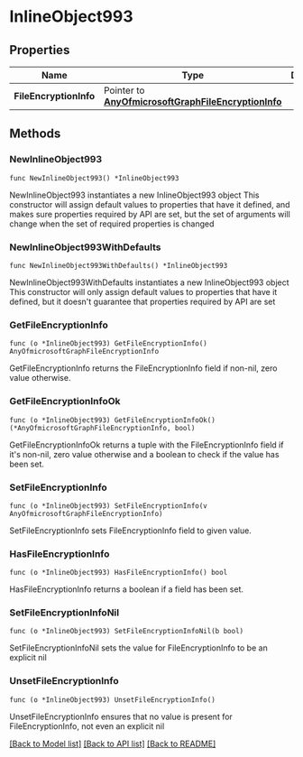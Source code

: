 # InlineObject993

## Properties

Name | Type | Description | Notes
------------ | ------------- | ------------- | -------------
**FileEncryptionInfo** | Pointer to [**AnyOfmicrosoftGraphFileEncryptionInfo**](anyOf&lt;microsoft.graph.fileEncryptionInfo&gt;.md) |  | [optional] 

## Methods

### NewInlineObject993

`func NewInlineObject993() *InlineObject993`

NewInlineObject993 instantiates a new InlineObject993 object
This constructor will assign default values to properties that have it defined,
and makes sure properties required by API are set, but the set of arguments
will change when the set of required properties is changed

### NewInlineObject993WithDefaults

`func NewInlineObject993WithDefaults() *InlineObject993`

NewInlineObject993WithDefaults instantiates a new InlineObject993 object
This constructor will only assign default values to properties that have it defined,
but it doesn't guarantee that properties required by API are set

### GetFileEncryptionInfo

`func (o *InlineObject993) GetFileEncryptionInfo() AnyOfmicrosoftGraphFileEncryptionInfo`

GetFileEncryptionInfo returns the FileEncryptionInfo field if non-nil, zero value otherwise.

### GetFileEncryptionInfoOk

`func (o *InlineObject993) GetFileEncryptionInfoOk() (*AnyOfmicrosoftGraphFileEncryptionInfo, bool)`

GetFileEncryptionInfoOk returns a tuple with the FileEncryptionInfo field if it's non-nil, zero value otherwise
and a boolean to check if the value has been set.

### SetFileEncryptionInfo

`func (o *InlineObject993) SetFileEncryptionInfo(v AnyOfmicrosoftGraphFileEncryptionInfo)`

SetFileEncryptionInfo sets FileEncryptionInfo field to given value.

### HasFileEncryptionInfo

`func (o *InlineObject993) HasFileEncryptionInfo() bool`

HasFileEncryptionInfo returns a boolean if a field has been set.

### SetFileEncryptionInfoNil

`func (o *InlineObject993) SetFileEncryptionInfoNil(b bool)`

 SetFileEncryptionInfoNil sets the value for FileEncryptionInfo to be an explicit nil

### UnsetFileEncryptionInfo
`func (o *InlineObject993) UnsetFileEncryptionInfo()`

UnsetFileEncryptionInfo ensures that no value is present for FileEncryptionInfo, not even an explicit nil

[[Back to Model list]](../README.md#documentation-for-models) [[Back to API list]](../README.md#documentation-for-api-endpoints) [[Back to README]](../README.md)



